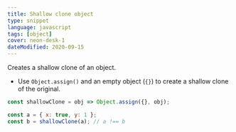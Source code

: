 ```yaml
---
title: Shallow clone object
type: snippet
language: javascript
tags: [object]
cover: neon-desk-1
dateModified: 2020-09-15
---
```


Creates a shallow clone of an object.

- Use `Object.assign()` and an empty object (`{}`) to create a shallow clone of the original.

```js
const shallowClone = obj => Object.assign({}, obj);

const a = { x: true, y: 1 };
const b = shallowClone(a); // a !== b
```
